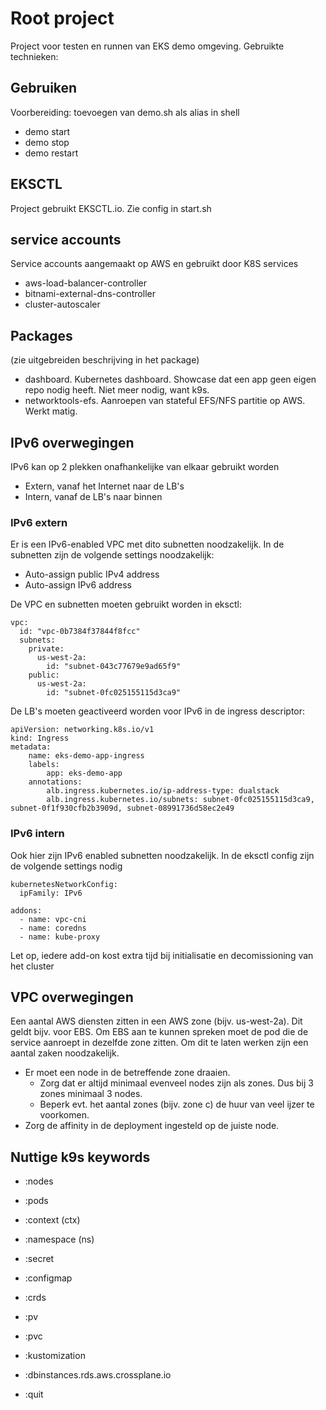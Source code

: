 # Root project 

Project voor testen en runnen van EKS demo omgeving. Gebruikte technieken:

## Gebruiken

Voorbereiding: toevoegen van demo.sh als alias in shell

- demo start
- demo stop
- demo restart

## EKSCTL

Project gebruikt EKSCTL.io. Zie config in start.sh

## service accounts

Service accounts aangemaakt op AWS en gebruikt door K8S services

- aws-load-balancer-controller
- bitnami-external-dns-controller
- cluster-autoscaler

## Packages

(zie uitgebreiden beschrijving in het package)

- dashboard. Kubernetes dashboard. Showcase dat een app geen eigen repo nodig heeft. Niet meer nodig, want k9s. 
- networktools-efs. Aanroepen van stateful EFS/NFS partitie op AWS. Werkt matig.

## IPv6 overwegingen

IPv6 kan op 2 plekken onafhankelijke van elkaar gebruikt worden

- Extern, vanaf het Internet naar de LB's
- Intern, vanaf de LB's naar binnen

### IPv6 extern

Er is een IPv6-enabled VPC met dito subnetten noodzakelijk. In de subnetten zijn de volgende settings noodzakelijk:

- Auto-assign public IPv4 address
- Auto-assign IPv6 address

De VPC en subnetten moeten gebruikt worden in eksctl:

    vpc:
      id: "vpc-0b7384f37844f8fcc"
      subnets:
        private:
          us-west-2a:
            id: "subnet-043c77679e9ad65f9"
        public:
          us-west-2a:
            id: "subnet-0fc025155115d3ca9"

De LB's moeten geactiveerd worden voor IPv6 in de ingress descriptor:

    apiVersion: networking.k8s.io/v1
    kind: Ingress
    metadata:
        name: eks-demo-app-ingress
        labels:
            app: eks-demo-app
        annotations:
            alb.ingress.kubernetes.io/ip-address-type: dualstack
            alb.ingress.kubernetes.io/subnets: subnet-0fc025155115d3ca9, subnet-0f1f930cfb2b3909d, subnet-08991736d58ec2e49

### IPv6 intern

Ook hier zijn IPv6 enabled subnetten noodzakelijk. In de eksctl config zijn de volgende settings nodig

    kubernetesNetworkConfig:
      ipFamily: IPv6
    
    addons: 
      - name: vpc-cni
      - name: coredns
      - name: kube-proxy

Let op, iedere add-on kost extra tijd bij initialisatie en decomissioning van het cluster

## VPC overwegingen

Een aantal AWS diensten zitten in een AWS zone (bijv. us-west-2a). Dit geldt bijv. voor EBS. Om EBS aan te kunnen spreken moet de pod die de service aanroept in dezelfde zone zitten.
Om dit te laten werken zijn een aantal zaken noodzakelijk.

- Er moet een node in de betreffende zone draaien.
  - Zorg dat er altijd minimaal evenveel nodes zijn als zones. Dus bij 3 zones minimaal 3 nodes.
  - Beperk evt. het aantal zones (bijv. zone c) de huur van veel ijzer te voorkomen.
- Zorg de affinity in de deployment ingesteld op de juiste node.



## Nuttige k9s keywords

- :nodes
- :pods
- :context (ctx)
- :namespace (ns)
- :secret
- :configmap
- :crds
- :pv
- :pvc

- :kustomization
- :dbinstances.rds.aws.crossplane.io
- :quit
